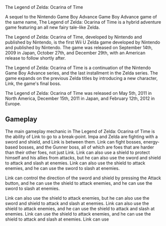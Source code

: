 The Legend of Zelda: Ocarina of Time

A sequel to the Nintendo Game Boy Advance Game Boy Advance game of the same name, The Legend of Zelda: Ocarina of Time is a hybrid adventure game featuring an all new fairy tale-like Zelda.

The Legend of Zelda: Ocarina of Time, developed by Nintendo and published by Nintendo, is the first Wii U Zelda game developed by Nintendo and published by Nintendo. The game was released on September 14th, 2009 in Japan, October 27th, and December 29th, with an American release to follow shortly after.  
  

The Legend of Zelda: Ocarina of Time is a continuation of the Nintendo Game Boy Advance series, and the last installment in the Zelda series. The game expands on the previous Zelda titles by introducing a new character, Link, the game's final boss.  
  

The Legend of Zelda: Ocarina of Time was released on May 5th, 2011 in North America, December 15th, 2011 in Japan, and February 12th, 2012 in Europe.

## Gameplay

The main gameplay mechanic in The Legend of Zelda: Ocarina of Time is the ability of Link to go to a break-point. Impa and Zelda are fighting with a sword and shield, and Link is between them. Link can fight bosses, energy-based bosses, and the Gunner boss, all of which are foes that are harder than their other foes, not just Link. Link can also use a shield to protect himself and his allies from attacks, but he can also use the sword and shield to attack and slash at enemies. Link can also use the shield to attack enemies, and he can use the sword to slash at enemies.   
  
 Link can control the direction of the sword and shield by pressing the Attack button, and he can use the shield to attack enemies, and he can use the sword to slash at enemies.   
  
 Link can also use the shield to attack enemies, but he can also use the sword and shield to attack and slash at enemies.   Link can also use the shield to attack enemies, and he can use the shield to attack and slash at enemies.      Link can use the shield to attack enemies, and he can use the shield to attack and slash at enemies.     Link can use